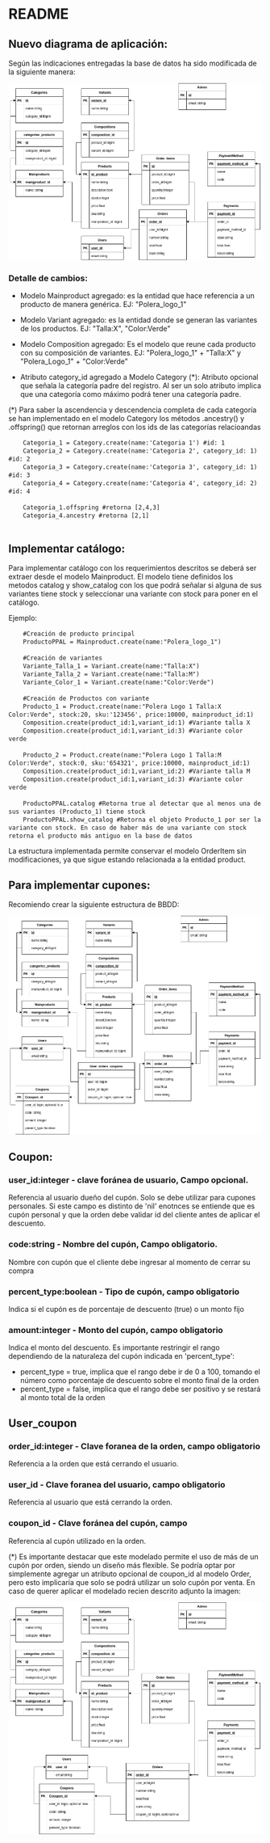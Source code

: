 # README
## Nuevo diagrama de aplicación:
Según las indicaciones entregadas la base de datos ha sido modificada de la siguiente manera:

![BBDD Diagram](app/assets/images/BBDD_diagram.png)

### Detalle de cambios:

- Modelo Mainproduct agregado: es la entidad que hace referencia a un producto de manera genérica. EJ: "Polera_logo_1"

- Modelo Variant agregado: es la entidad donde se generan las variantes de los productos. EJ: "Talla:X", "Color:Verde"

- Modelo Composition agregado: Es el modelo que reune cada producto con su composición de variantes. EJ: "Polera_logo_1" + "Talla:X" y "Polera_Logo_1" + "Color:Verde"

- Atributo category_id agregado a Modelo Category (*): Atributo opcional que señala la categoría padre del registro. Al ser un solo atributo implica que una categoría como máximo podrá tener una categoría padre.

(*) Para saber la ascendencia y descendencia completa de cada categoría se han implementado en el modelo Category los métodos .ancestry() y .offspring() que retornan arreglos con los ids de las categorías relacioandas
```
    Categoria_1 = Category.create(name:'Categoria 1') #id: 1
    Categoria_2 = Category.create(name:'Categoria 2', category_id: 1) #id: 2
    Categoria_3 = Category.create(name:'Categoria 3', category_id: 1) #id: 3
    Categoria_4 = Category.create(name:'Categoria 4', category_id: 2) #id: 4

    Categoria_1.offspring #retorna [2,4,3]
    Categoria_4.ancestry #retorna [2,1]
    
```

## Implementar catálogo:
Para implementar catálogo con los requerimientos descritos se deberá ser extraer desde el modelo Mainproduct. El modelo tiene definidos los metodos catalog y show_catalog con los que podrá señalar si alguna de sus variantes tiene stock y seleccionar una variante con stock para poner en el catálogo.

Ejemplo:
```
    #Creación de producto principal
    ProductoPPAL = Mainproduct.create(name:"Polera_logo_1")
    
    #Creación de variantes
    Variante_Talla_1 = Variant.create(name:"Talla:X")
    Variante_Talla_2 = Variant.create(name:"Talla:M")
    Variante_Color_1 = Variant.create(name:"Color:Verde")
    
    #Creación de Productos con variante
    Producto_1 = Product.create(name:"Polera Logo 1 Talla:X Color:Verde", stock:20, sku:'123456', price:10000, mainproduct_id:1)
    Composition.create(product_id:1,variant_id:1) #Variante talla X
    Composition.create(product_id:1,variant_id:3) #Variante color verde

    Producto_2 = Product.create(name:"Polera Logo 1 Talla:M Color:Verde", stock:0, sku:'654321', price:10000, mainproduct_id:1)
    Composition.create(product_id:1,variant_id:2) #Variante talla M
    Composition.create(product_id:1,variant_id:3) #Variante color verde

    ProductoPPAL.catalog #Retorna true al detectar que al menos una de sus variantes (Producto_1) tiene stock
    ProductoPPAL.show_catalog #Retorna el objeto Producto_1 por ser la variante con stock. En caso de haber más de una variante con stock retorna el producto más antiguo en la base de datos
```


La estructura implementada permite conservar el modelo OrderItem sin modificaciones, ya que sigue estando relacionada a la entidad product.

## Para implementar cupones:
Recomiendo crear la siguiente estructura de BBDD:

![BBDD Coupon Diagram](app/assets/images/BBDD_diagram_coupon.png)

## Coupon:
### user_id:integer - clave foránea de usuario, Campo opcional.  
Referencia al usuario dueño del cupón. Solo se debe utilizar para cupones personales. Si este campo es distinto de 'nil' enotnces se entiende que es cupón personal y que la orden debe validar id del cliente antes de aplicar el descuento.  
### code:string - Nombre del cupón, Campo obligatorio.
Nombre con cupón que el cliente debe ingresar al momento de cerrar su compra
### percent_type:boolean - Tipo de cupón, campo obligatorio  
Indica si el cupón es de porcentaje de descuento (true) o un monto fijo
### amount:integer - Monto del cupón, campo obligatorio
Indica el monto del descuento. Es importante restringir el rango dependiendo de la naturaleza del cupón indicada en 'percent_type':
- percent_type = true, implica que el rango debe ir de 0 a 100, tomando el número como porcentaje de descuento sobre el monto final de la orden
- percent_type = false, implica que el rango debe ser positivo y se restará al monto total de la orden 

## User_coupon
### order_id:integer - Clave foranea de la orden, campo obligatorio
Referencia a la orden que está cerrando el usuario.
### user_id - Clave foranea del usuario, campo obligatorio
Referencia al usuario que está cerrando la orden.
### coupon_id - Clave foránea del cupón, campo 
Referencia al cupón utilizado en la orden.

(*) Es importante destacar que este modelado permite el uso de más de un cupón por orden, siendo un diseño más flexible. Se podría optar por simplemente agregar un atributo opcional de coupon_id al modelo Order, pero esto implicaría que solo se podrá utilizar un solo cupón por venta. 
En caso de querer aplicar el modelado recien descrito adjunto la imagen:

![BBDD Alternative Coupon Diagram](app/assets/images/BBDD_diagram_coupon_alternative.png)

